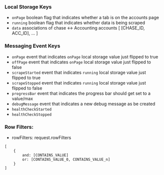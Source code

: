 

### Local Storage Keys

 - `onPage`  boolean flag that indicates whether a tab is on the accounts page
 - `running` boolean flag that indicates whether data is being scraped
 - `data`    associations of chase <-> Accounting accounts
                [
                    [CHASE_ID, ACC_ID],
                    ...
                ]

### Messaging Event Keys
 - `onPage`         event that indicates `onPage` local storage value just flipped to true
 - `offPage`        event that indicates `onPage` local storage value just flipped to false
 - `scrapeStarted`  event that indicates `running` local storage value just flipped to true
 - `scrapeStopped`  event that indicates `running` local storage value just flipped to false
 - `progressBar`    event that indicates the progress bar should get set to a value/max
 - `debugMessage`   event that indicates a new debug message as be created
 - `healthCheckStarted`
 - `healthCheckStopped`


### Row Filters:

 - rowFilters: request.rowFilters
```
[
    {
        and: [CONTAINS_VALUE]
        or: [CONTAINS_VALUE_0, CONTAINS_VALUE_n]
    }
]
```
